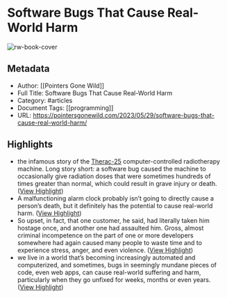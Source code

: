 # Software Bugs That Cause Real-World Harm

![rw-book-cover](https://pointersgonewild.files.wordpress.com/2023/05/software_bug.jpeg)

## Metadata
- Author: [[Pointers Gone Wild]]
- Full Title: Software Bugs That Cause Real-World Harm
- Category: #articles
- Document Tags: [[programming]] 
- URL: https://pointersgonewild.com/2023/05/29/software-bugs-that-cause-real-world-harm/

## Highlights
- the infamous story of the [Therac-25](https://en.wikipedia.org/wiki/Therac-25) computer-controlled radiotherapy machine. Long story short: a software bug caused the machine to occasionally give radiation doses that were sometimes hundreds of times greater than normal, which could result in grave injury or death. ([View Highlight](https://read.readwise.io/read/01h1swjatq0zgrd53456xfkd0c))
- A malfunctioning alarm clock probably isn’t going to directly cause a person’s death, but it definitely has the potential to cause real-world harm. ([View Highlight](https://read.readwise.io/read/01h1swm15735jwwstkxke48xpj))
- So upset, in fact, that one customer, he said, had literally taken him hostage once, and another one had assaulted him. Gross, almost criminal incompetence on the part of one or more developers somewhere had again caused many people to waste time and to experience stress, anger, and even violence. ([View Highlight](https://read.readwise.io/read/01h1sws5hz97y0ndz75qngxmzj))
- we live in a world that’s becoming increasingly automated and computerized, and sometimes, bugs in seemingly mundane pieces of code, even web apps, can cause real-world suffering and harm, particularly when they go unfixed for weeks, months or even years. ([View Highlight](https://read.readwise.io/read/01h1swsm995j14ke480v2115p7))
